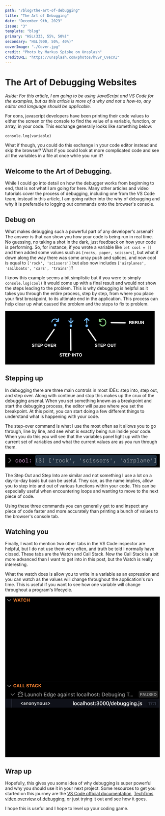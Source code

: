 ```yaml
---
path: "/blog/the-art-of-debugging"
title: "The Art of Debugging"
date: "December 9th, 2023"
issue: "3"
template: "blog"
primary: "HSL(333, 55%, 50%)"
secondary: "HSL(900, 50%, 40%)"
coverImage: "./Cover.jpg"
credit: "Photo by Markus Spiske on Unsplash"
creditURL: "https://unsplash.com/photos/hvSr_CVecVI"
---
```


# The Art of Debugging Websites

_Aside: For this article, I am going to be using JavaScript and VS Code for the examples, but as this article is more of a why and not a how-to, any editor and language should be applicable._

For eons, javascript developers have been printing their code values to either the screen or the console to find the value of a variable, function, or array, in your code. This exchange generally looks like something below:


```
console.log(variable)
```


What if though, you could do this exchange in your code editor instead and skip the browser? What if you could look at more complicated code and see all the variables in a file at once while you run it? 


## Welcome to the Art of Debugging.

While I could go into detail on how the debugger works from beginning to end, that is not what I am going for here. Many other articles and video tutorials cover the process of debugging, including one from the VS Code team, instead in this article, I am going rather into the why of debugging and why it is preferable to logging out commands onto the browser's console.


## Debug on

What makes debugging such a powerful part of any developer's arsenal? The answer is that can show you how your code is being run in real time. No guessing, no taking a shot in the dark, just feedback on how your code is performing. So, for instance, if you wrote a variable like `let cool = []` and then added some values such as `[rocks, paper, scissors]`, but what if down along the way there was some array push and splices, and now cool is equal to `['rock', 'scissors']` but also now includes `['airplanes', 'sailboats', 'cars', 'trains']`?

I know this example seems a bit simplistic but if you were to simply `console.log(cool)` it would come up with a final result and would not show the steps leading to the problem. This is why debugging is helpful as it takes you through the entire process, step by step, from where you place your first breakpoint, to its ultimate end in the application. This process can help clear up what caused the problem and the steps to fix to problem.

![Overview of the debugging toolbar on VS Code](./types-of-debugging.png)

## Stepping up

In debugging there are three main controls in most IDEs: step into, step out, and step over. Along with continue and stop this makes up the crux of the debugging arsenal. When you set something known as a breakpoint and start the debugging process, the editor will pause where you set the breakpoint. At this point, you can start doing a few different things to understand what is happening with your code.

The step-over command is what I use the most often as it allows you to go through, line by line, and see what is exactly being run inside your code. When you do this you will see that the variables panel light up with the current set of variables and what the current values are as you run through them.

![What variable output looks in the debugging pane](./stepping-though.png)

The Step Out and Step Into are similar and not something I use a lot on a day-to-day basis but can be useful. They can, as the name implies, allow you to step into and out of various functions within your code. This can be especially useful when encountering loops and wanting to move to the next piece of code.

Using these three commands you can generally get to and inspect any piece of code faster and more accurately than printing a bunch of values to the browser's console tab.

## Watching you

Finally, I want to mention two other tabs in the VS Code inspector are helpful, but I do not use them very often, and truth be told I normally have closed. These tabs are the Watch and Call Stack. Now the Call Stack is a bit more advanced than I want to get into in this post, but the Watch is really interesting.

What the watch does is allow you to write in a variable as an expression and you can watch as the values will change throughout the application's run time. This is useful if you want to see how one variable will change throughout a program's lifecycle.

![The Watch and Call Stack panes](./watch-callstack.png)

## Wrap up

Hopefully, this gives you some idea of why debugging is super powerful and why you should use it in your next project. Some resources to get you started on this journey are the [VS Code official documentation](https://code.visualstudio.com/Docs/editor/debugging), [TechTims video overview of debugging](https://youtu.be/7qZBwhSlfOo), or just trying it out and see how it goes.

I hope this is useful and I hope to level up your coding game.
